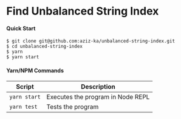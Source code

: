 # Find Unbalanced String Index


#### Quick Start

```shell
$ git clone git@github.com:aziz-ka/unbalanced-string-index.git
$ cd unbalanced-string-index
$ yarn
$ yarn start
```


#### Yarn/NPM Commands

|Script|Description|
|---|---|
|`yarn start`|Executes the program in Node REPL|
|`yarn test`|Tests the program|
